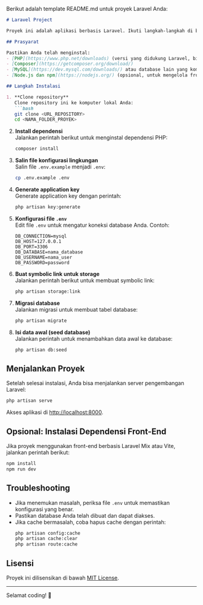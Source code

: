 Berikut adalah template README.md untuk proyek Laravel Anda:

```markdown
# Laravel Project

Proyek ini adalah aplikasi berbasis Laravel. Ikuti langkah-langkah di bawah ini untuk mengatur dan menjalankan proyek ini di lingkungan lokal Anda.

## Prasyarat

Pastikan Anda telah menginstal:
- [PHP](https://www.php.net/downloads) (versi yang didukung Laravel, biasanya >= 8.1)
- [Composer](https://getcomposer.org/download/)
- [MySQL](https://dev.mysql.com/downloads/) atau database lain yang kompatibel
- [Node.js dan npm](https://nodejs.org/) (opsional, untuk mengelola front-end)

## Langkah Instalasi

1. **Clone repository**  
   Clone repository ini ke komputer lokal Anda:
   ```bash
   git clone <URL_REPOSITORY>
   cd <NAMA_FOLDER_PROYEK>
   ```

2. **Install dependensi**  
   Jalankan perintah berikut untuk menginstal dependensi PHP:
   ```bash
   composer install
   ```

3. **Salin file konfigurasi lingkungan**  
   Salin file `.env.example` menjadi `.env`:
   ```bash
   cp .env.example .env
   ```

4. **Generate application key**  
   Generate application key dengan perintah:
   ```bash
   php artisan key:generate
   ```

5. **Konfigurasi file `.env`**  
   Edit file `.env` untuk mengatur koneksi database Anda. Contoh:
   ```env
   DB_CONNECTION=mysql
   DB_HOST=127.0.0.1
   DB_PORT=3306
   DB_DATABASE=nama_database
   DB_USERNAME=nama_user
   DB_PASSWORD=password
   ```

6. **Buat symbolic link untuk storage**  
   Jalankan perintah berikut untuk membuat symbolic link:
   ```bash
   php artisan storage:link
   ```

7. **Migrasi database**  
   Jalankan migrasi untuk membuat tabel database:
   ```bash
   php artisan migrate
   ```

8. **Isi data awal (seed database)**  
   Jalankan perintah untuk menambahkan data awal ke database:
   ```bash
   php artisan db:seed
   ```

## Menjalankan Proyek

Setelah selesai instalasi, Anda bisa menjalankan server pengembangan Laravel:
```bash
php artisan serve
```

Akses aplikasi di [http://localhost:8000](http://localhost:8000).

## Opsional: Instalasi Dependensi Front-End
Jika proyek menggunakan front-end berbasis Laravel Mix atau Vite, jalankan perintah berikut:
```bash
npm install
npm run dev
```

## Troubleshooting

- Jika menemukan masalah, periksa file `.env` untuk memastikan konfigurasi yang benar.
- Pastikan database Anda telah dibuat dan dapat diakses.
- Jika cache bermasalah, coba hapus cache dengan perintah:
  ```bash
  php artisan config:cache
  php artisan cache:clear
  php artisan route:cache
  ```

## Lisensi

Proyek ini dilisensikan di bawah [MIT License](LICENSE).

---

Selamat coding! 🚀
```